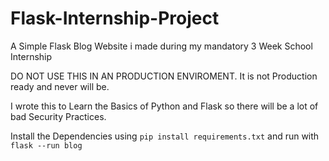 # Flask-Internship-Project
A Simple Flask Blog Website i made during my mandatory 3 Week School Internship

DO NOT USE THIS IN AN PRODUCTION ENVIROMENT. It is not Production ready and never will be.

I wrote this to Learn the Basics of Python and Flask so there will be a lot of bad Security Practices.

Install the Dependencies using ```pip install requirements.txt``` and run with ```flask --run blog```
